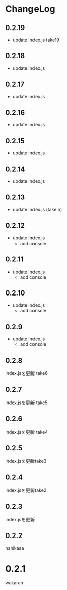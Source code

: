 # ChangeLog

## 0.2.19
* update index.js take19

## 0.2.18
* update index.js

## 0.2.17
* update index.js

## 0.2.16
* update index.js

## 0.2.15
* update index.js

## 0.2.14
* update index.js

## 0.2.13
* update index.js (take n)

## 0.2.12
* update index.js
  * add console

## 0.2.11
* update index.js
  * add console

## 0.2.10
* update index.js
  * add console

## 0.2.9
* update index.js
  * add console

## 0.2.8
index.jsを更新 take6

## 0.2.7
index.jsを更新 take5

## 0.2.6
index.jsを更新 take4

## 0.2.5
index.jsを更新take3

## 0.2.4
index.jsを更新take2

## 0.2.3
index.jsを更新

## 0.2.2
nanikaaa

# 0.2.1
wakaran

